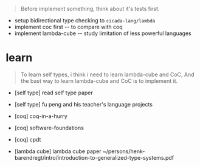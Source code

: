 > Before implement something, think about it's tests first.

- setup bidirectional type checking to `cicada-lang/lambda`
- implement coc first -- to compare with coq
- implement lambda-cube -- study limitation of less powerful languages

# learn

> To learn self types, i think i need to learn lambda-cube and CoC,
> And the bast way to learn lambda-cube and CoC is to implement it.

- [self type] read self type paper
- [self type] fu peng and his teacher's language projects

- [coq] coq-in-a-hurry
- [coq] software-foundations
- [coq] cpdt

- [lambda cube] lambda cube paper
  ~/persons/henk-barendregt/intro/introduction-to-generalized-type-systems.pdf
